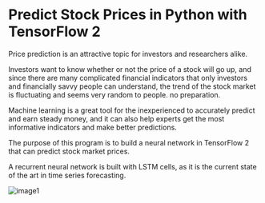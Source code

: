# Predict Stock Prices in Python with TensorFlow 2

Price prediction is an attractive topic for investors and researchers alike.

Investors want to know whether or not the price of a stock will go up, and since there are many complicated financial indicators that only investors and financially savvy people can understand, the trend of the stock market is fluctuating and seems very random to people. no preparation.


Machine learning is a great tool for the inexperienced to accurately predict and earn steady money, and it can also help experts get the most informative indicators and make better predictions.

The purpose of this program is to build a neural network in TensorFlow 2 that can predict stock market prices.

A recurrent neural network is built with LSTM cells, as it is the current state of the art in time series forecasting.

![image1](image1)
